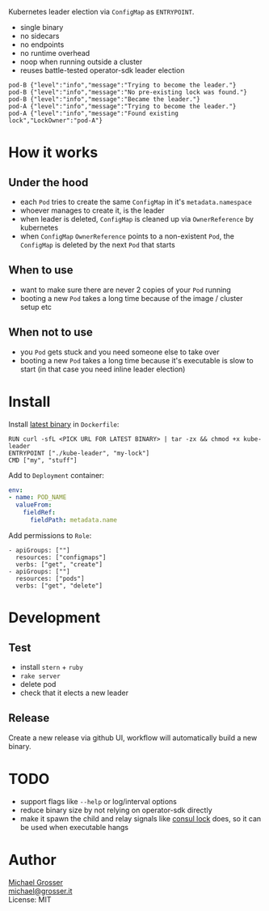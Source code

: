 Kubernetes leader election via `ConfigMap` as `ENTRYPOINT`.
- single binary
- no sidecars
- no endpoints
- no runtime overhead
- noop when running outside a cluster
- reuses battle-tested operator-sdk leader election

```
pod-B {"level":"info","message":"Trying to become the leader."}
pod-B {"level":"info","message":"No pre-existing lock was found."}
pod-B {"level":"info","message":"Became the leader."}
pod-A {"level":"info","message":"Trying to become the leader."}
pod-A {"level":"info","message":"Found existing lock","LockOwner":"pod-A"}
```

# How it works

## Under the hood

- each `Pod` tries to create the same `ConfigMap` in it's `metadata.namespace`
- whoever manages to create it, is the leader
- when leader is deleted, `ConfigMap` is cleaned up via `OwnerReference` by kubernetes
- when `ConfigMap` `OwnerReference` points to a non-existent `Pod`, the `ConfigMap` is deleted by the next `Pod` that starts

## When to use

- want to make sure there are never 2 copies of your `Pod` running
- booting a new `Pod` takes a long time because of the image / cluster setup etc

## When not to use

- you `Pod` gets stuck and you need someone else to take over
- booting a new `Pod` takes a long time because it's executable is slow to start (in that case you need inline leader election)

# Install

Install [latest binary](https://github.com/grosser/kube-leader/releases) in `Dockerfile`:
```
RUN curl -sfL <PICK URL FOR LATEST BINARY> | tar -zx && chmod +x kube-leader
ENTRYPOINT ["./kube-leader", "my-lock"]
CMD ["my", "stuff"]
```

Add to `Deployment` container:
```yaml
env:
- name: POD_NAME
  valueFrom:
    fieldRef:
      fieldPath: metadata.name
```

Add permissions to `Role`:
```
- apiGroups: [""]
  resources: ["configmaps"]
  verbs: ["get", "create"]
- apiGroups: [""]
  resources: ["pods"]
  verbs: ["get", "delete"]
```

# Development

## Test

- install `stern` + `ruby`
- `rake server`
- delete pod
- check that it elects a new leader

## Release

Create a new release via github UI, workflow will automatically build a new binary.

# TODO

- support flags like `--help` or log/interval options
- reduce binary size by not relying on operator-sdk directly
- make it spawn the child and relay signals like [consul lock](https://www.consul.io/docs/commands/lock.html#usage) does, so it can be used when executable hangs


# Author
[Michael Grosser](http://grosser.it)<br/>
michael@grosser.it<br/>
License: MIT<br/>
